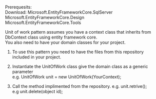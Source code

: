 Prerequesits:<br>
Download: Microsoft.EntityFrameworkCore.SqlServer<br>
          Microsoft.EntityFrameworkCore.Design<br>
          Microsoft.EntityFrameworkCore.Tools<br>
          
Unit of work pattern assumes you have a context class that inherits from DbContext class using entity framework core.<br>
You also need to have your domain classes for your project.<br>

1. To use this pattern you need to have the files from this repository included in your project. <br>
2. Instantiate the UnitOfWork class give the domain class as a generic parameter<br>
  e.g. UnitOfWork<YourClass> unit = new UnitOfWork<YourClass>(YourContext);<br>
  
3. Call the method implimented from the repository.
e.g. unit.retrive();<br>
e.g unit.delete(object id);

